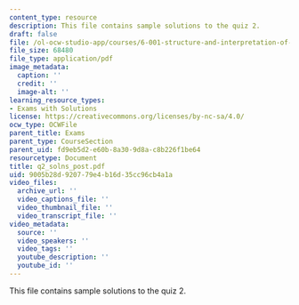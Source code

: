 ```yaml
---
content_type: resource
description: This file contains sample solutions to the quiz 2.
draft: false
file: /ol-ocw-studio-app/courses/6-001-structure-and-interpretation-of-computer-programs-spring-2005/9005b28d920779e4b16d35cc96cb4a1a_q2_solns_post.pdf
file_size: 68480
file_type: application/pdf
image_metadata:
  caption: ''
  credit: ''
  image-alt: ''
learning_resource_types:
- Exams with Solutions
license: https://creativecommons.org/licenses/by-nc-sa/4.0/
ocw_type: OCWFile
parent_title: Exams
parent_type: CourseSection
parent_uid: fd9eb5d2-e60b-8a30-9d8a-c8b226f1be64
resourcetype: Document
title: q2_solns_post.pdf
uid: 9005b28d-9207-79e4-b16d-35cc96cb4a1a
video_files:
  archive_url: ''
  video_captions_file: ''
  video_thumbnail_file: ''
  video_transcript_file: ''
video_metadata:
  source: ''
  video_speakers: ''
  video_tags: ''
  youtube_description: ''
  youtube_id: ''
---
```

This file contains sample solutions to the quiz 2.